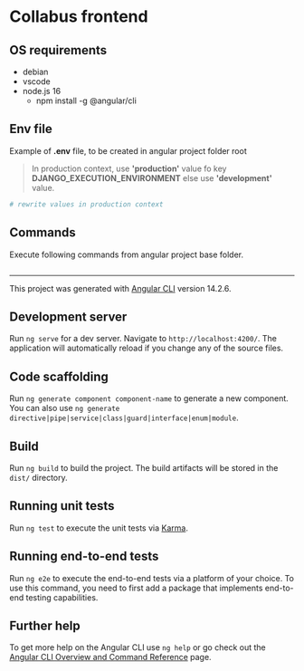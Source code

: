 # Collabus frontend

## OS requirements
- debian
- vscode
- node.js 16
    - npm install -g @angular/cli

## Env file
Example of **.env** file, to be created in angular project folder root
> In production context, use **'production'** value fo key **DJANGO_EXECUTION_ENVIRONMENT** else use **'development'** value.

```bash
# rewrite values in production context

```

## Commands
Execute following commands from angular project base folder.
```bash 
```
---

This project was generated with [Angular CLI](https://github.com/angular/angular-cli) version 14.2.6.

## Development server

Run `ng serve` for a dev server. Navigate to `http://localhost:4200/`. The application will automatically reload if you change any of the source files.

## Code scaffolding

Run `ng generate component component-name` to generate a new component. You can also use `ng generate directive|pipe|service|class|guard|interface|enum|module`.

## Build

Run `ng build` to build the project. The build artifacts will be stored in the `dist/` directory.

## Running unit tests

Run `ng test` to execute the unit tests via [Karma](https://karma-runner.github.io).

## Running end-to-end tests

Run `ng e2e` to execute the end-to-end tests via a platform of your choice. To use this command, you need to first add a package that implements end-to-end testing capabilities.

## Further help

To get more help on the Angular CLI use `ng help` or go check out the [Angular CLI Overview and Command Reference](https://angular.io/cli) page.
